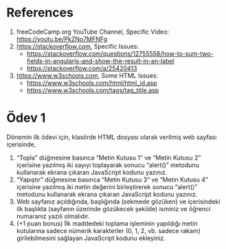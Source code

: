 # References

1. freeCodeCamp.org YouTube Channel, Specific Video: https://youtu.be/PkZNo7MFNFg
2. https://stackoverflow.com, Specific Issues: 
      * https://stackoverflow.com/questions/12755558/how-to-sum-two-fields-in-angularjs-and-show-the-result-in-an-label
      * https://stackoverflow.com/a/25420413
3. https://www.w3schools.com, Some HTML Issues: 
      * https://www.w3schools.com/html/html_id.asp
      * https://www.w3schools.com/tags/tag_title.asp

# Ödev 1
Dönemin ilk ödevi için, klasörde HTML dosyası olarak verilmiş web sayfası içerisinde,
1.	“Topla” düğmesine basınca “Metin Kutusu 1“ ve “Metin Kutusu 2” içerisine yazılmış iki sayıyı toplayarak sonucu “alert()” metodunu kullanarak ekrana çıkaran JavaScript kodunu yazınız. 
2.	“Yapıştır” düğmesine basınca “Metin Kutusu 3“ ve “Metin Kutusu 4” içerisine yazılmış iki metin değerini birleştirerek sonucu “alert()” metodunu kullanarak ekrana çıkaran JavaScript kodunu yazınız.
3.	Web sayfanız açıldığında, başlığında (sekmede gözüken) ve içerisindeki ilk başlıkta (sayfanın üzerinde gözükecek şekilde) isminiz ve öğrenci numaranız yazılı olmalıdır.
4.	(+1 puan bonus) İlk maddedeki toplama işleminin yapıldığı metin kutularına sadece nümerik karakterler (0, 1, 2, vb. sadece rakam) girilebilmesini sağlayan JavaScript kodunu ekleyiniz.
